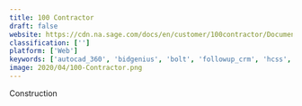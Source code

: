 ```yaml
---
title: 100 Contractor
draft: false 
website: https://cdn.na.sage.com/docs/en/customer/100contractor/Documentation.htm
classification: ['']
platform: ['Web']
keywords: ['autocad_360', 'bidgenius', 'bolt', 'followup_crm', 'hcss', 'ifs_applications', 'mogo', 'notevault', 'on-screen_takeoff', 'oracle_erp_cloud', 'ortho2_viewpoint', 'planswift', 'prebuiltml', 'procontractor', 'procore', 'vista_by_viewpoint', 'winest', 'wrench_smartproject', 'e-builder']
image: 2020/04/100-Contractor.png
---
```

Construction